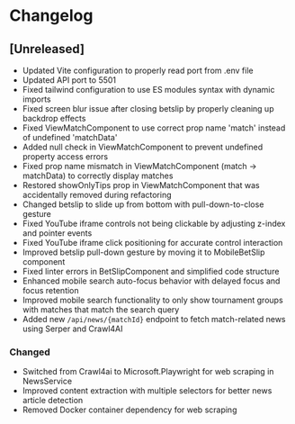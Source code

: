 # Changelog

## [Unreleased]
- Updated Vite configuration to properly read port from .env file
- Updated API port to 5501
- Fixed tailwind configuration to use ES modules syntax with dynamic imports
- Fixed screen blur issue after closing betslip by properly cleaning up backdrop effects
- Fixed ViewMatchComponent to use correct prop name 'match' instead of undefined 'matchData'
- Added null check in ViewMatchComponent to prevent undefined property access errors 
- Fixed prop name mismatch in ViewMatchComponent (match -> matchData) to correctly display matches 
- Restored showOnlyTips prop in ViewMatchComponent that was accidentally removed during refactoring 
- Changed betslip to slide up from bottom with pull-down-to-close gesture 
- Fixed YouTube iframe controls not being clickable by adjusting z-index and pointer events 
- Fixed YouTube iframe click positioning for accurate control interaction 
- Improved betslip pull-down gesture by moving it to MobileBetSlip component 
- Fixed linter errors in BetSlipComponent and simplified code structure 
- Enhanced mobile search auto-focus behavior with delayed focus and focus retention 
- Improved mobile search functionality to only show tournament groups with matches that match the search query 
- Added new `/api/news/{matchId}` endpoint to fetch match-related news using Serper and Crawl4AI 

### Changed
- Switched from Crawl4ai to Microsoft.Playwright for web scraping in NewsService
- Improved content extraction with multiple selectors for better news article detection
- Removed Docker container dependency for web scraping 